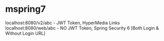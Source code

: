 # mspring7
localhost:8080/v2/abc - JWT Token, HyperMedia Links <br />
localhost:8080/web/abc - NO JWT Token, Spring Security 6 [Both Login & Without Login URL]
